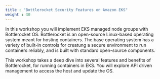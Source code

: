 ```yaml
---
title : "Bottlerocket Security Features on Amazon EKS"
weight : 30
---
```


In this workshop you will implement EKS managed node groups with Bottlerocket OS. Bottlerocket is an open-source Linux-based operating system meant for hosting containers. The base operating system has a variety of built-in controls for creatung a secure environment to run containers reliably, and is built with standard open-source components.

This workshop takes a deep dive into several features and benefits of Bottlerocket, for running containers in EKS. You will explore API driven management to access the host and update the OS. 
